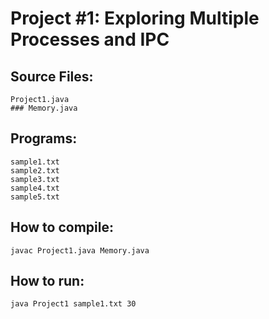 # Project #1:  Exploring Multiple Processes and IPC

## Source Files:
	Project1.java
	### Memory.java

## Programs:
	sample1.txt
	sample2.txt
	sample3.txt
	sample4.txt
	sample5.txt

## How to compile:
	javac Project1.java Memory.java

## How to run:
	java Project1 sample1.txt 30
